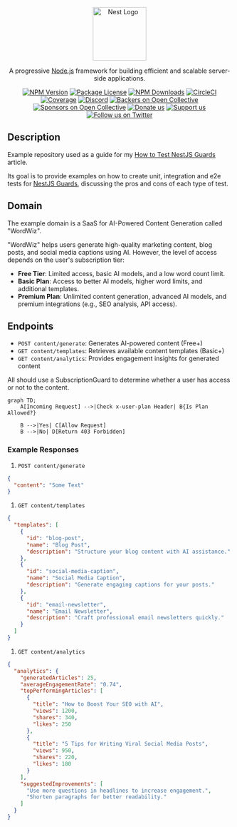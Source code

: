 <p align="center">
  <a href="http://nestjs.com/" target="blank"><img src="https://nestjs.com/img/logo-small.svg" width="120" alt="Nest Logo" /></a>
</p>

[circleci-image]: https://img.shields.io/circleci/build/github/nestjs/nest/master?token=abc123def456
[circleci-url]: https://circleci.com/gh/nestjs/nest

  <p align="center">A progressive <a href="http://nodejs.org" target="_blank">Node.js</a> framework for building efficient and scalable server-side applications.</p>
    <p align="center">
<a href="https://www.npmjs.com/~nestjscore" target="_blank"><img src="https://img.shields.io/npm/v/@nestjs/core.svg" alt="NPM Version" /></a>
<a href="https://www.npmjs.com/~nestjscore" target="_blank"><img src="https://img.shields.io/npm/l/@nestjs/core.svg" alt="Package License" /></a>
<a href="https://www.npmjs.com/~nestjscore" target="_blank"><img src="https://img.shields.io/npm/dm/@nestjs/common.svg" alt="NPM Downloads" /></a>
<a href="https://circleci.com/gh/nestjs/nest" target="_blank"><img src="https://img.shields.io/circleci/build/github/nestjs/nest/master" alt="CircleCI" /></a>
<a href="https://coveralls.io/github/nestjs/nest?branch=master" target="_blank"><img src="https://coveralls.io/repos/github/nestjs/nest/badge.svg?branch=master#9" alt="Coverage" /></a>
<a href="https://discord.gg/G7Qnnhy" target="_blank"><img src="https://img.shields.io/badge/discord-online-brightgreen.svg" alt="Discord"/></a>
<a href="https://opencollective.com/nest#backer" target="_blank"><img src="https://opencollective.com/nest/backers/badge.svg" alt="Backers on Open Collective" /></a>
<a href="https://opencollective.com/nest#sponsor" target="_blank"><img src="https://opencollective.com/nest/sponsors/badge.svg" alt="Sponsors on Open Collective" /></a>
  <a href="https://paypal.me/kamilmysliwiec" target="_blank"><img src="https://img.shields.io/badge/Donate-PayPal-ff3f59.svg" alt="Donate us"/></a>
    <a href="https://opencollective.com/nest#sponsor"  target="_blank"><img src="https://img.shields.io/badge/Support%20us-Open%20Collective-41B883.svg" alt="Support us"></a>
  <a href="https://twitter.com/nestframework" target="_blank"><img src="https://img.shields.io/twitter/follow/nestframework.svg?style=social&label=Follow" alt="Follow us on Twitter"></a>
</p>
  <!--[![Backers on Open Collective](https://opencollective.com/nest/backers/badge.svg)](https://opencollective.com/nest#backer)
  [![Sponsors on Open Collective](https://opencollective.com/nest/sponsors/badge.svg)](https://opencollective.com/nest#sponsor)-->

## Description

Example repository used as a guide for my [How to Test NestJS Guards](https://dev.to/thiagomini/how-to-test-nestjs-guards-50kn-temp-slug-2496809?preview=ad74993faf4674331ddb8986924a07cc69299f532390217f81abc4c2dfd0c3dde7be50a30ca5668f3b317bd57a4115cfc94d747e8c983e3359ec3fe0) article.

Its goal is to provide examples on how to create unit, integration and e2e tests for [NestJS Guards](https://docs.nestjs.com/guards), discussing the pros and cons of each type of test.

## Domain

The example domain is a SaaS for AI-Powered Content Generation called "WordWiz".

"WordWiz" helps users generate high-quality marketing content, blog posts, and social media captions using AI. However, the level of access depends on the user's subscription tier:

- **Free Tier**: Limited access, basic AI models, and a low word count limit.
- **Basic Plan**: Access to better AI models, higher word limits, and additional templates.
- **Premium Plan**: Unlimited content generation, advanced AI models, and premium integrations (e.g., SEO analysis, API access).

## Endpoints

- `POST content/generate`: Generates AI-powered content (Free+)
- `GET content/templates`: Retrieves available content templates (Basic+)
- `GET content/analytics`: Provides engagement insights for generated content

All should use a SubscriptionGuard to determine whether a user has access or not to the content.

```mermaid
graph TD;
    A[Incoming Request] -->|Check x-user-plan Header| B{Is Plan Allowed?}

    B -->|Yes| C[Allow Request]
    B -->|No| D[Return 403 Forbidden]
```

### Example Responses

1. `POST content/generate`

```json
{
  "content": "Some Text"
}
```

1. `GET content/templates`

```json
{
  "templates": [
    {
      "id": "blog-post",
      "name": "Blog Post",
      "description": "Structure your blog content with AI assistance."
    },
    {
      "id": "social-media-caption",
      "name": "Social Media Caption",
      "description": "Generate engaging captions for your posts."
    },
    {
      "id": "email-newsletter",
      "name": "Email Newsletter",
      "description": "Craft professional email newsletters quickly."
    }
  ]
}
```

1. `GET content/analytics`

```json
{
  "analytics": {
    "generatedArticles": 25,
    "averageEngagementRate": "0.74",
    "topPerformingArticles": [
      {
        "title": "How to Boost Your SEO with AI",
        "views": 1200,
        "shares": 340,
        "likes": 250
      },
      {
        "title": "5 Tips for Writing Viral Social Media Posts",
        "views": 950,
        "shares": 220,
        "likes": 180
      }
    ],
    "suggestedImprovements": [
      "Use more questions in headlines to increase engagement.",
      "Shorten paragraphs for better readability."
    ]
  }
}
```
